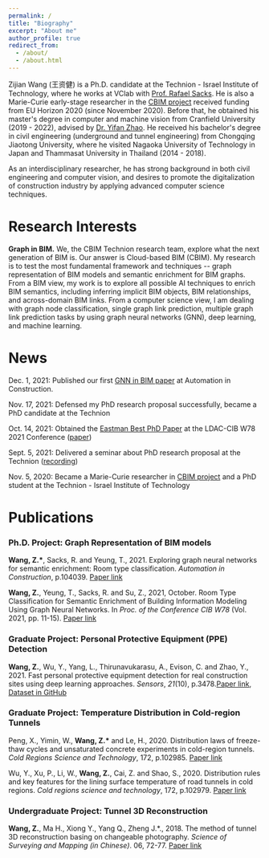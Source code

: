 ```yaml
---
permalink: /
title: "Biography"
excerpt: "About me"
author_profile: true
redirect_from: 
  - /about/
  - /about.html
---
```

Zijian Wang (王资健) is a Ph.D. candidate at the Technion - Israel Institute of Technology, where he works at VClab with [Prof. Rafael Sacks](https://sacks.net.technion.ac.il/). He is also a Marie-Curie early-stage researcher in the [CBIM project](https://cbim2020.net.technion.ac.il/) received funding from EU Horizon 2020 (since November 2020). Before that, he obtained his master's degree in computer and machine vision from Cranfield University (2019 - 2022), advised by [Dr. Yifan Zhao](https://www.cranfield.ac.uk/people/dr-yifan-zhao-1337015). He received his bachelor's degree in civil engineering (underground and tunnel engineering) from Chongqing Jiaotong University, where he visited Nagaoka University of Technology in Japan and Thammasat University in Thailand (2014 - 2018). 

As an interdisciplinary researcher, he has strong background in both civil engineering and computer vision, and desires to promote the digitalization of construction industry by applying advanced computer science techniques. 


Research Interests
======
**Graph in BIM.** We, the CBIM Technion research team, explore what the next generation of BIM is. Our answer is Cloud-based BIM (CBIM). My research is to test the most fundamental framework and techniques -- graph representation of BIM models and semantic enrichment for BIM graphs. From a BIM view, my work is to explore all possible AI techniques to enrich BIM semantics, including inferring implicit BIM objects, BIM relationships, and across-domain BIM links. From a computer science view, I am dealing with graph node classification, single graph link prediction, multiple graph link prediction tasks by using graph neural networks (GNN), deep learning, and machine learning. 


News
======
Dec. 1, 2021: Published our first [GNN in BIM paper](https://www.sciencedirect.com/science/article/abs/pii/S0926580521004908) at Automation in Construction.

Nov. 17, 2021: Defensed my PhD research proposal successfully, became a PhD candidate at the Technion

Oct. 14, 2021: Obtained the [Eastman Best PhD Paper](https://www.linkedin.com/posts/cbim2020_cbim-bim-gnn-activity-6855036208762912768-vDRI) at the LDAC-CIB W78 2021 Conference ([paper](https://cbim2020.net.technion.ac.il/files/2021/10/w78-2021-paper-077.pdf))

Sept. 5, 2021: Delivered a seminar about PhD research proposal at the Technion ([recording](https://www.youtube.com/watch?v=FPUmSKJYbcs&ab_channel=VirtualConstructionLabTechnion))

Nov. 5, 2020: Became a Marie-Curie researcher in [CBIM project](https://cbim2020.net.technion.ac.il/) and a PhD student at the Technion - Israel Institute of Technology


Publications
======

### Ph.D. Project: Graph Representation of BIM models

**Wang, Z.\***, Sacks, R. and Yeung, T., 2021. Exploring graph neural networks for semantic enrichment: Room type classification. *Automation in Construction*, p.104039. [Paper link](https://www.sciencedirect.com/science/article/abs/pii/S0926580521004908)

**Wang, Z.**, Yeung, T., Sacks, R. and Su, Z., 2021, October. Room Type Classification for Semantic Enrichment of Building Information Modeling Using Graph Neural Networks. In *Proc. of the Conference CIB W78* (Vol. 2021, pp. 11-15). [Paper link](http://itc.scix.net/paper/w78-2021-paper-077)



### Graduate Project: Personal Protective Equipment (PPE) Detection

**Wang, Z.**, Wu, Y., Yang, L., Thirunavukarasu, A., Evison, C. and Zhao, Y., 2021. Fast personal protective equipment detection for real construction sites using deep learning approaches. *Sensors*, *21*(10), p.3478.[Paper link](https://doi.org/10.3390/s21103478), [Dataset in GitHub](https://github.com/ZijianWang1995/PPE_detection)



### Graduate Project: Temperature Distribution in Cold-region Tunnels

Peng, X., Yimin, W., **Wang, Z.\*** and Le, H., 2020. Distribution laws of freeze-thaw cycles and unsaturated concrete experiments in cold-region tunnels. *Cold Regions Science and Technology*, 172, p.102985. [Paper link](https://doi.org/10.1016/j.coldregions.2019.102985)

Wu, Y., Xu, P., Li, W., **Wang, Z.**, Cai, Z. and Shao, S., 2020. Distribution rules and key features for the lining surface temperature of road tunnels in cold regions. *Cold regions science and technology*, 172, p.102979. [Paper link](https://doi.org/10.1016/j.coldregions.2019.102979) 



### Undergraduate Project: Tunnel 3D Reconstruction

**Wang, Z.**, Ma H., Xiong Y., Yang Q., Zheng J.\*., 2018. The method of tunnel 3D reconstruction basing on changeable photography. *Science of Surveying and Mapping (in Chinese)*. 06, 72-77. [Paper link](https://kns.cnki.net/KCMS/detail/detail.aspx?dbcode=CJFQ&dbname=CJFDLAST2018&filename=CHKD201806012&v=MjcxNjJDVVI3cWZadVJ1Rml6aFVMdkpKaVhBYXJHNEg5bk1xWTlFWm9SOGVYMUx1eFlTN0RoMVQzcVRyV00xRnI=)
